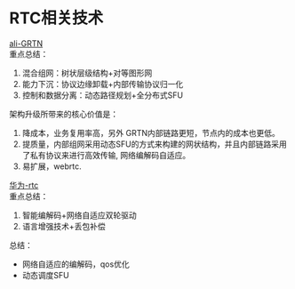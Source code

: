 # RTC相关技术    
[ali-GRTN]    
重点总结：  
1. 混合组网：树状层级结构+对等图形网
2. 能力下沉：协议边缘卸载+内部传输协议归一化
3. 控制和数据分离：动态路径规划+全分布式SFU  

架构升级所带来的核心价值是：  
1. 降成本，业务复用率高，另外 GRTN内部链路更短，节点内的成本也更低。
2. 提质量，内部组网采用动态SFU的方式来构建的网状结构，并且内部链路采用了私有协议来进行高效传输, 网络编解码自适应。
3. 易扩展，webrtc.


[华为-rtc]  
重点总结：  
1. 智能编解码+网络自适应双轮驱动  
2. 语言增强技术+丢包补偿


总结：  
+ 网络自适应的编解码，qos优化
+ 动态调度SFU

[华为-rtc]: <https://mp.weixin.qq.com/s/YQjHqAYlZTwwIdIhRB5Cfg>
[ali-GRTN]: <https://developer.aliyun.com/article/778264?utm_content=g_1000205299&comefrom=https://blogread.cn/news/>